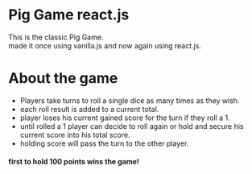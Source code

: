 # Pig Game react.js

This is the classic Pig Game.  
made it once using vanilla.js and now again using react.js.

# About the game

* Players take turns to roll a single dice as many times as they wish.  
* each roll result is added to a current total.  
* player loses his current gained score for the turn if they roll a 1.  
* until rolled a 1 player can decide to roll again or hold and secure his current score into his total score.  
* holding score will pass the turn to the other player.  
  
#### first to hold 100 points wins the game!
